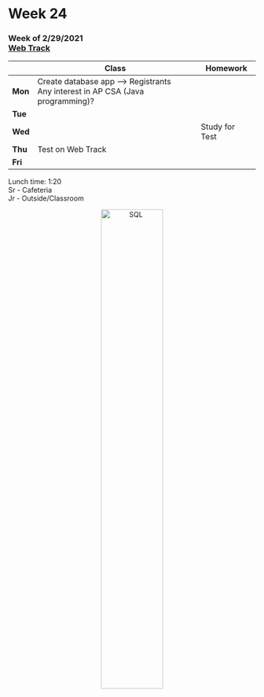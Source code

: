 <meta http-equiv="refresh" content="300"/>

# Week 24

### Week of 2/29/2021<br>[Web Track](/ap/curriculum/web)

|         | Class | Homework |
| ------- | ----- | -------- |
| **Mon** | Create database app --> Registrants<br>Any interest in AP CSA (Java programming)? |  |
| **Tue** |       |          |
| **Wed** |       | Study for Test |
| **Thu** | Test on Web Track |          |
| **Fri** |       |          |

Lunch time: 1:20  
Sr - Cafeteria  
Jr - Outside/Classroom  

<div style="text-align:center">
<img src="https://storage.googleapis.com/hackersandslackers-cdn/2019/02/SQLpt1-3.jpg" alt="SQL" width="50%">
</div>